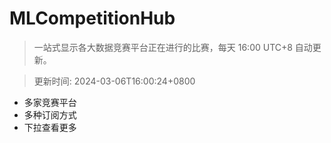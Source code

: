 # MLCompetitionHub

> 一站式显示各大数据竞赛平台正在进行的比赛，每天 16:00 UTC+8 自动更新。
  
> 更新时间: 2024-03-06T16:00:24+0800 

* 多家竞赛平台
* 多种订阅方式
* 下拉查看更多